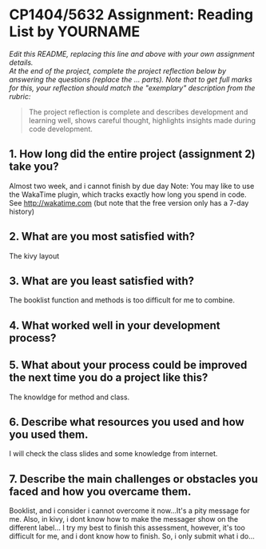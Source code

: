 # CP1404/5632 Assignment: Reading List by YOURNAME

_Edit this README, replacing this line and above with your own assignment details._  
_At the end of the project, complete the project reflection below by answering the questions (replace the ... parts)._
_Note that to get full marks for this, your reflection should match the "exemplary" description from the rubric:_

> The project reflection is complete and describes development and learning well, shows careful thought, highlights insights made during code development.


## 1. How long did the entire project (assignment 2) take you?
Almost two week, and i cannot finish by due day
Note: You may like to use the WakaTime plugin, which tracks exactly how long you spend in code. See http://wakatime.com (but note that the free version only has a 7-day history)

## 2. What are you most satisfied with?
The kivy layout

## 3. What are you least satisfied with?
The booklist function and methods is too difficult for me to combine.

## 4. What worked well in your development process?


## 5. What about your process could be improved the next time you do a project like this?
The knowldge for method and class.

## 6. Describe what resources you used and how you used them.
I will check the class slides and some knowledge from internet.

## 7. Describe the main challenges or obstacles you faced and how you overcame them.
Booklist, and i consider i cannot overcome it now...It's a pity message for me.
Also, in kivy, i dont know how to make the messager show on the different label...
I try my best to finish this assessment, however, it's too difficult for me, and i dont know how to finish. So, i only submit what i do...
